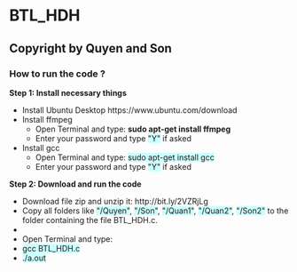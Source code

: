 # BTL_HDH


## Copyright by Quyen and Son
### How to run the code ?
<p><b> Step 1: Install necessary things</b></p>
<ul>
  <li>Install Ubuntu Desktop https://www.ubuntu.com/download</li>
  <li>Install ffmpeg
    <ul>
      <li>Open Terminal and type: <b>sudo apt-get install ffmpeg</b></li>
      <li> Enter your password and type <span style="background-color: #CCFFFF">"Y"</span> if asked </li>
    </ul>
  </li>
  <li>Install gcc
    <ul>
      <li>Open Terminal and type: <span style="background-color: #CCFFFF">sudo apt-get install gcc</span></li>
      <li> Enter your password and type <span style="background-color: #CCFFFF">"Y"</span> if asked </li>
    </ul>
  </li>
</ul>
<p><b> Step 2: Download and run the code</b></p>
<ul>
  <li>Download file zip and unzip it: http://bit.ly/2VZRjLg</li>
  <li>Copy all folders like <span style="background-color: #CCFFFF">"/Quyen"</span>, <span style="background-color: #CCFFFF">"/Son"</span>, <span style="background-color: #CCFFFF">"/Quan1"</span>, <span style="background-color: #CCFFFF">"/Quan2"</span>, <span style="background-color: #CCFFFF">"/Son2"</span> to the folder containing the file BTL_HDH.c. <li>
  <li>Open Terminal and type: 
    <li><span style="background-color: #CCFFFF">gcc BTL_HDH.c</span></li>
    <li><span style="background-color: #CCFFFF">./a.out</span></li>
  </li>
</ul>
